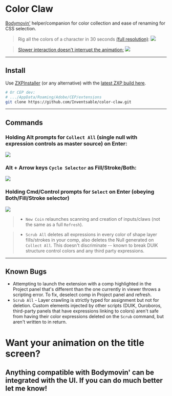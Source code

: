 # Color Claw

[Bodymovin'](https://aescripts.com/bodymovin/) helper/companion for color collection and ease of renaming for CSS selection.

> Rig all the colors of a character in 30 seconds [(full resolution)](https://gfycat.com/TanNearGroundbeetle):
![](https://thumbs.gfycat.com/TanNearGroundbeetle-size_restricted.gif)


> [Slower interaction doesn't interrupt the animation:](https://gfycat.com/ReadyDiscreteBarbet)
![](https://thumbs.gfycat.com/ReadyDiscreteBarbet-size_restricted.gif)

---

## Install

Use [ZXPInstaller](https://zxpinstaller.com/) (or any alternative) with the [latest ZXP build here](https://github.com/Inventsable/Color-Claw/blob/master/_builds/color-claw1.00.zxp).

``` bash
# Or CEP dev:
# .../AppData/Roaming/Adobe/CEP/extensions
git clone https://github.com/Inventsable/color-claw.git
```

---

## Commands

### Holding Alt prompts for `Collect All` (single null with expression controls as master source) on Enter:
![](https://thumbs.gfycat.com/DrearyCloudyCaterpillar-size_restricted.gif)


### Alt + Arrow keys `Cycle Selector` as Fill/Stroke/Both:
![](https://thumbs.gfycat.com/DenseFondEgret-size_restricted.gif)

### Holding Cmd/Control prompts for `Select` on Enter (obeying Both/Fill/Stroke selector)
![](https://thumbs.gfycat.com/CorruptVainAllensbigearedbat-size_restricted.gif)

> * `New Coin` relaunches scanning and creation of inputs/claws (not the same as a full `Refresh`).

> * `Scrub All` deletes all expressions in every color of shape layer fills/strokes in your comp, also deletes the Null generated on `Collect All`. This doesn't discriminate -- known to break DUIK structure control colors and any third party expressions.

---

## Known Bugs

* Attempting to launch the extension with a comp highlighted in the Project panel that's different than the one currently in viewer throws a scripting error. To fix, deselect comp in Project panel and refresh.
* `Scrub All` - Layer crawling is strictly typed for assignment but not for deletion. Custom elements injected by other scripts (DUIK, Ouroboros, third-party panels that have expressions linking to colors) aren't safe from having their color expressions deleted on the `Scrub` command, but aren't written to in return.

# Want your animation on the title screen?

## Anything compatible with Bodymovin' can be integrated with the UI. If you can do much better let me know!